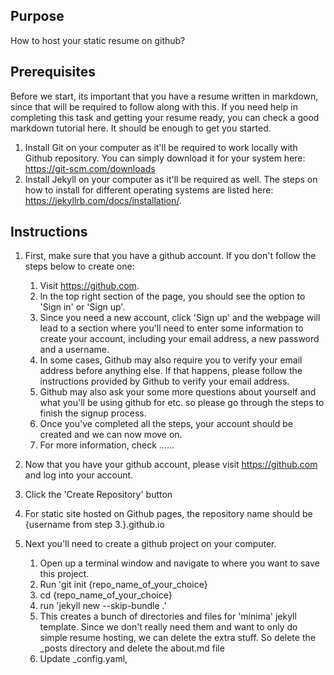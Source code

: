## Purpose
How to host your static resume on github?

## Prerequisites
Before we start, its important that you have a resume written in markdown, since that will be required to follow along with this. If you need help in completing this task and getting your resume ready, you can check a good markdown tutorial here. It should be enough to get you started.

1. Install Git on your computer as it'll be required to work locally with Github repository. You can simply download it for your system here: https://git-scm.com/downloads
2. Install Jekyll on your computer as it'll be required as well. The steps on how to install for different operating systems are listed here: https://jekyllrb.com/docs/installation/.

## Instructions
1. First, make sure that you have a github account. If you don't follow the steps below to create one:
    1. Visit https://github.com.
    2. In the top right section of the page, you should see the option to 'Sign in' or 'Sign up'.
    3. Since you need a new account, click 'Sign up' and the webpage will lead to a section where you'll need to enter some information to create your account, including your email address, a new password and a username.
    4. In some cases, Github may also require you to verify your email address before anything else. If that happens, please follow the instructions provided by Github to verify your email address.
    5. Github may also ask your some more questions about yourself and what you'll be using github for etc. so please go through the steps to finish the signup process.
    6. Once you've completed all the steps, your account should be created and we can now move on. 
    7. For more information, check ......

3. Now that you have your github account, please visit https://github.com and log into your account.
4. Click the 'Create Repository' button 
5. For static site hosted on Github pages, the repository name should be {username from step 3.}.github.io
6. Next you'll need to create a github project on your computer.
    1. Open up a terminal window and navigate to where you want to save this project.
    2. Run 'git init {repo_name_of_your_choice}
    3. cd {repo_name_of_your_choice}
    4. run 'jekyll new --skip-bundle .'
    5. This creates a bunch of directories and files for 'minima' jekyll template. Since we don't really need them and want to only do simple resume hosting, we can delete the extra stuff. So delete the _posts directory and delete the about.md file
    6. Update _config.yaml, 
